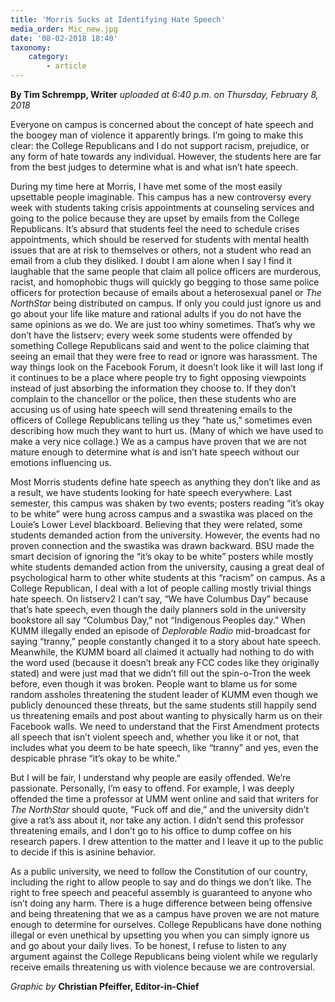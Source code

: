```yaml
---
title: 'Morris Sucks at Identifying Hate Speech'
media_order: Mic_new.jpg
date: '08-02-2018 18:40'
taxonomy:
    category:
        - article
---
```


**By Tim Schrempp, Writer** _uploaded at 6:40 p.m. on Thursday, February 8, 2018_

Everyone on campus is concerned about the concept of hate speech and the boogey man of violence it apparently brings. I’m going to make this clear: the College Republicans and I do not support racism, prejudice, or any form of hate towards any individual. However, the students here are far from the best judges to determine what is and what isn’t hate speech. 

During my time here at Morris, I have met some of the most easily upsettable people imaginable. This campus has a new controversy every week with students taking crisis appointments at counseling services and going to the police because they are upset by emails from the College Republicans. It’s absurd that students feel the need to schedule crises appointments, which should be reserved for students with mental health issues that are at risk to themselves or others, not a student who read an email from a club they disliked. I doubt I am alone when I say I find it laughable that the same people that claim all police officers are murderous, racist, and homophobic thugs will quickly go begging to those same police officers for protection because of emails about a heterosexual panel or _The NorthStar_ being distributed on campus. If only you could just ignore us and go about your life like mature and rational adults if you do not have the same opinions as we do.  We are just too whiny sometimes. That’s why we don’t have the listserv; every week some students were offended by something College Republicans said and went to the police claiming that seeing an email that they were free to read or ignore was harassment. The way things look on the Facebook Forum, it doesn’t look like it will last long if it continues to be a place where people try to fight opposing viewpoints instead of just absorbing the information they choose to. If they don’t complain to the chancellor or the police, then these students who are accusing us of using hate speech will send threatening emails to the officers of College Republicans telling us they “hate us,” sometimes even describing how much they want to hurt us. (Many of which we have used to make a very nice collage.) We as a campus have proven that we are not mature enough to determine what is and isn’t hate speech without our emotions influencing us.

Most Morris students define hate speech as anything they don’t like and as a result, we have students looking for hate speech everywhere. Last semester, this campus was shaken by two events; posters reading “it’s okay to be white” were hung across campus and a swastika was placed on the Louie’s Lower Level blackboard. Believing that they were related, some students demanded action from the university. However, the events had no proven connection and the swastika was drawn backward. BSU made the smart decision of ignoring the “it’s okay to be white” posters while mostly white students demanded action from the university, causing a great deal of psychological harm to other white students at this “racism” on campus. As a College Republican, I deal with a lot of people calling mostly trivial things hate speech. On listserv2 I can’t say, “We have Columbus Day” because that’s hate speech, even though the daily planners sold in the university bookstore all say “Columbus Day,” not “Indigenous Peoples day.” When KUMM illegally ended an episode of _Deplorable Radio_ mid-broadcast for saying “tranny,” people constantly changed it to a story about hate speech. Meanwhile, the KUMM board all claimed it actually had nothing to do with the word used (because it doesn’t break any FCC codes like they originally stated) and were just mad that we didn’t fill out the spin-o-Tron the week before, even though it was broken. People want to blame us for some random assholes threatening the student leader of KUMM even though we publicly denounced these threats, but the same students still happily send us threatening emails and post about wanting to physically harm us on their Facebook walls. We need to understand that the First Amendment protects all speech that isn’t violent speech and, whether you like it or not, that includes what you deem to be hate speech, like “tranny” and yes, even the despicable phrase “it’s okay to be white.” 

But I will be fair, I understand why people are easily offended. We’re passionate. Personally, I’m easy to offend. For example, I was deeply offended the time a professor at UMM went online and said that writers for _The NorthStar_ should quote, “Fuck off and die,” and the university didn’t give a rat’s ass about it, nor take any action. I didn’t send this professor threatening emails, and I don’t go to his office to dump coffee on his research papers. I drew attention to the matter and I leave it up to the public to decide if this is asinine behavior.

As a public university, we need to follow the Constitution of our country, including the right to allow people to say and do things we don’t like. The right to free speech and peaceful assembly is guaranteed to anyone who isn’t doing any harm. There is a huge difference between being offensive and being threatening that we as a campus have proven we are not mature enough to determine for ourselves.  College Republicans have done nothing illegal or even unethical by upsetting you when you can simply ignore us and go about your daily lives. To be honest, I refuse to listen to any argument against the College Republicans being violent while we regularly receive emails threatening us with violence because we are controversial.

_Graphic by_ **Christian Pfeiffer, Editor-in-Chief**